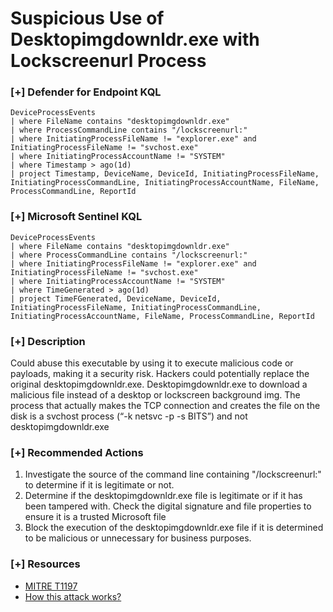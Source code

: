 # Suspicious Use of Desktopimgdownldr.exe with Lockscreenurl Process

### [+] Defender for Endpoint KQL
```
DeviceProcessEvents
| where FileName contains "desktopimgdownldr.exe"
| where ProcessCommandLine contains "/lockscreenurl:"
| where InitiatingProcessFileName != "explorer.exe" and InitiatingProcessFileName != "svchost.exe"
| where InitiatingProcessAccountName != "SYSTEM"
| where Timestamp > ago(1d)
| project Timestamp, DeviceName, DeviceId, InitiatingProcessFileName, InitiatingProcessCommandLine, InitiatingProcessAccountName, FileName, ProcessCommandLine, ReportId
```

### [+] Microsoft Sentinel KQL
```
DeviceProcessEvents
| where FileName contains "desktopimgdownldr.exe"
| where ProcessCommandLine contains "/lockscreenurl:"
| where InitiatingProcessFileName != "explorer.exe" and InitiatingProcessFileName != "svchost.exe"
| where InitiatingProcessAccountName != "SYSTEM"
| where TimeGenerated > ago(1d)
| project TimeFGenerated, DeviceName, DeviceId, InitiatingProcessFileName, InitiatingProcessCommandLine, InitiatingProcessAccountName, FileName, ProcessCommandLine, ReportId
```

### [+] Description 
Could abuse this executable by using it to execute malicious code or payloads, making it a security risk. Hackers could potentially replace the original desktopimgdownldr.exe. Desktopimgdownldr.exe to download a malicious file instead of a desktop or lockscreen background img. The process that actually makes the TCP connection and creates the file on the disk is a svchost process (“-k netsvc -p -s BITS”) and not desktopimgdownldr.exe

### [+] Recommended Actions

1. Investigate the source of the command line containing "/lockscreenurl:" to determine if it is legitimate or not.
2. Determine if the desktopimgdownldr.exe file is legitimate or if it has been tampered with. Check the digital signature and file properties to ensure it is a trusted Microsoft file
3. Block the execution of the desktopimgdownldr.exe file if it is determined to be malicious or unnecessary for business purposes.

### [+] Resources 
- [MITRE T1197](https://github.com/redcanaryco/atomic-red-team/blob/master/atomics/T1197/T1197.md)
- [How this attack works?](https://www.sentinelone.com/labs/living-off-windows-land-a-new-native-file-downldr/)
